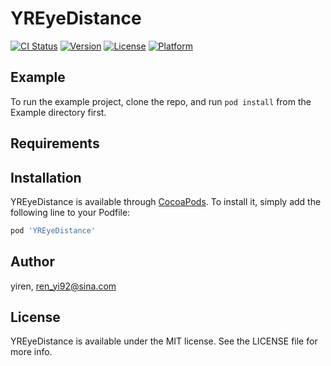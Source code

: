 # YREyeDistance

[![CI Status](https://img.shields.io/travis/yiren/YREyeDistance.svg?style=flat)](https://travis-ci.org/yiren/YREyeDistance)
[![Version](https://img.shields.io/cocoapods/v/YREyeDistance.svg?style=flat)](https://cocoapods.org/pods/YREyeDistance)
[![License](https://img.shields.io/cocoapods/l/YREyeDistance.svg?style=flat)](https://cocoapods.org/pods/YREyeDistance)
[![Platform](https://img.shields.io/cocoapods/p/YREyeDistance.svg?style=flat)](https://cocoapods.org/pods/YREyeDistance)

## Example

To run the example project, clone the repo, and run `pod install` from the Example directory first.

## Requirements

## Installation

YREyeDistance is available through [CocoaPods](https://cocoapods.org). To install
it, simply add the following line to your Podfile:

```ruby
pod 'YREyeDistance'
```

## Author

yiren, ren_yi92@sina.com

## License

YREyeDistance is available under the MIT license. See the LICENSE file for more info.
